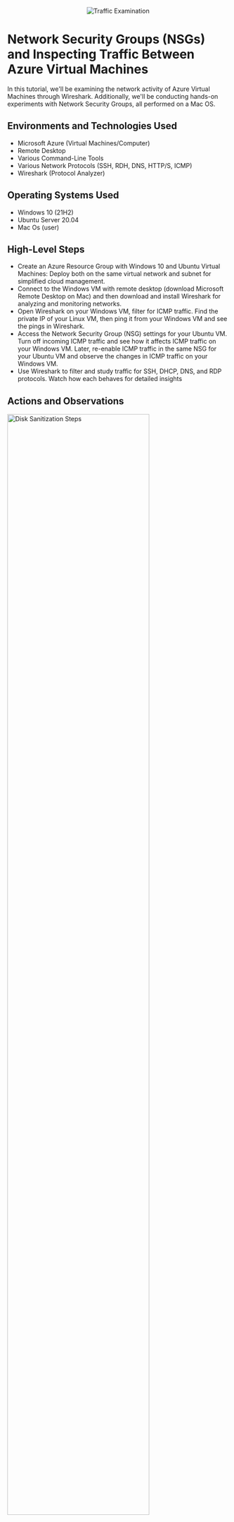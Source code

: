 <p align="center">
<img src="https://i.imgur.com/Ua7udoS.png" alt="Traffic Examination"/>
</p>

<h1>Network Security Groups (NSGs) and Inspecting Traffic Between Azure Virtual Machines</h1>
In this tutorial, we'll be examining the network activity of Azure Virtual Machines through Wireshark. Additionally, we'll be conducting hands-on experiments with Network Security Groups, all performed on a Mac OS.

<h2>Environments and Technologies Used</h2>

- Microsoft Azure (Virtual Machines/Computer)
- Remote Desktop
- Various Command-Line Tools
- Various Network Protocols (SSH, RDH, DNS, HTTP/S, ICMP)
- Wireshark (Protocol Analyzer)

<h2>Operating Systems Used </h2>

- Windows 10 (21H2)
- Ubuntu Server 20.04
- Mac Os (user)

<h2>High-Level Steps</h2>

- Create an Azure Resource Group with Windows 10 and Ubuntu Virtual Machines: Deploy both on the same virtual network and subnet for simplified cloud management.
- Connect to the Windows VM with remote desktop (download Microsoft Remote Desktop on Mac) and then download and install Wireshark for analyzing and monitoring networks.
- Open Wireshark on your Windows VM, filter for ICMP traffic. Find the private IP of your Linux VM, then ping it from your Windows VM and see the pings in Wireshark.
- Access the Network Security Group (NSG) settings for your Ubuntu VM. Turn off incoming ICMP traffic and see how it affects ICMP traffic on your Windows VM. Later, re-enable ICMP traffic in the same NSG for your Ubuntu VM and observe the changes in ICMP traffic on your Windows VM.
- Use Wireshark to filter and study traffic for SSH, DHCP, DNS, and RDP protocols. Watch how each behaves for detailed insights

<h2>Actions and Observations</h2>

<p>
<img src="https://i.imgur.com/CbI0xAI.png" height="80%" width="80%" alt="Disk Sanitization Steps"/>
</p>

<p>
<img src="https://i.imgur.com/3PnySam.png" height="80%" width="80%" alt="Disk Sanitization Steps"/>
</p>

<b>CREATING A RESOURCE GROUP IN AZURE</b>

<b>Step 1: Sign in</b>
* Log in to the Azure Portal with your Azure account.

<b>Step 2: Create Resource Group</b>
* In the top menu, click on "Resource groups."
* Click the "+ Create" button.

<p>
<img src="https://i.imgur.com/leKbjJU.png" height="80%" width="80%" alt="Disk Sanitization Steps"/>
</p>
<p>

<b>Step 3: Basic Details</b>
* Subscription: Choose your Azure subscription.
* Resource group: Enter a unique name for your resource group (e.g., "RG-Lab-02").
* Region: Select the region (location) for your resource group. Remeber your Region because we want to create our additional resource in the same region.

<b>Step 4: Review and Create</b>
* Click on the "Review + create" tab.

<p>
<img src="https://i.imgur.com/0T296py.png" height="80%" width="80%" alt="Disk Sanitization Steps"/>
</p>
<p>

<b>Step 5: Create</b>
* Review your settings.
* Click the "Create" button.

<p>
<img src="https://i.imgur.com/62iWiFf.png" height="80%" width="80%" alt="Disk Sanitization Steps"/>
</p>
<p>

<b>Step 6: Wait</b>
* Wait for Azure to create your resource group. You'll see a notification when it's done.

<p>
<img src="https://i.imgur.com/TCipZEh.png" height="80%" width="80%" alt="Disk Sanitization Steps"/>
</p>
<p>

<b>Step 7: Confirmation</b>
* Go back to the home page and "Resource groups" in the top menu. You should see your new resource group listed.

<p>
<img src="https://i.imgur.com/qo6vRqH.png" height="80%" width="80%" alt="Disk Sanitization Steps"/>
</p>
<p>

<b>CREATING VIRTUAL MACHINES (WINDOWS 10 AND LINUX) ON AZURE.</b>

<b>Step 1: Search for Virtual Machines (VMs)</b>
* Open the Azure portal.
* In the search bar, type "Virtual Machines" and select it.

<p>
<img src="https://i.imgur.com/PWX5X9E.png" height="80%" width="80%" alt="Disk Sanitization Steps"/>
</p>
<p>

<b>Step 2: Create Windows 10 VM (VM1)</b>

* Click on "Add" and "Azure Virtual Machine" to start creating a new VM.

<p>
<img src="https://i.imgur.com/5zPNtp8.png" height="80%" width="80%" alt="Disk Sanitization Steps"/>
</p>
<p>

* Using the Same Subscription and Resource Group, Name the VM as "VM1."
* Choose the same region as your resource group.
* For Image choose "Windows 10" (operating system.)
* Choose “Standard 2vCPUs”

<p>
<img src="https://i.imgur.com/QGC6l95.png" height="80%" width="80%" alt="Disk Sanitization Steps"/>
</p>
<br />

* Set up a username and password for Remote Desktop Protocol (RDP) access.
* Check the licensing box.

<p>
<img src="https://i.imgur.com/IosKl2B.png" height="80%" width="80%" alt="Disk Sanitization Steps"/>
</p>
<br />

<p>
<img src="https://i.imgur.com/F2M3B7r.png" height="80%" width="80%" alt="Disk Sanitization Steps"/>
</p>
<br />

* Navigate to the Networking tab and note the Virtual Network (Vnet) for VM1.
* Select "Review + create"
* and, after successful validation, click on "Create."

<p>
<img src="https://i.imgur.com/LTm342F.png" height="80%" width="80%" alt="Disk Sanitization Steps"/>
</p>
<br />

<b>Step 3: Create Linux (Ubuntu) VM (VM2)</b>
* While VM1 is finalizing, go back to the Virtual Machines section.
* Click on "Add" to create another VM.
* Using the Same Subscription and Resource Group, Name the VM as "VM2.”
* Choose the same region as your resource group.
* For Image choose "Ubuntu" (Linux) as the operating system.

<p>
<img src="https://i.imgur.com/3aSpkj0.png" height="80%" width="80%" alt="Disk Sanitization Steps"/>
</p>
<br />

* For Size, Choose “Standard 2vCPUs”
* Change “Authentication type” from SSH public key to password.
* Set up a username and password for Remote Desktop Protocol (RDP) access.

<p>
<img src="https://i.imgur.com/ZqugBf0.png" height="80%" width="80%" alt="Disk Sanitization Steps"/>
</p>
<br />

<p>
<img src="https://i.imgur.com/Lqy9KoP.png" height="80%" width="80%" alt="Disk Sanitization Steps"/>
</p>
<br />

* Navigate to the Networking tab and ensure that VM2 is configured with the same Virtual Network as VM1.
* Select "Review + create" and, after successful validation, click on "Create."
* Wait for VM2 to complete its setup.

<p>
<img src="https://i.imgur.com/IRVwCs8.png" height="80%" width="80%" alt="Disk Sanitization Steps"/>
</p>
<br />

* Now, you should have two VMs ready to establish a connection with each other on our Virtual Network (Vnet).  

<p>
<img src="https://i.imgur.com/PyBUjVV.png" height="80%" width="80%" alt="Disk Sanitization Steps"/>
</p>
<p>

<b>CONNECTING VMs AND CAPTURING NETWORK PACKETS WITH WIRESHARK</b>

<b>Step 1. Connect to Windows 10 VM (VM1):</b>
* In the Azure portal, click on "Virtual machines."
* Select "VM1" from the list.
* Note down VM1's public IP address.

<p>
<img src="https://i.imgur.com/LHwt2HR.png" height="80%" width="80%" alt="Disk Sanitization Steps"/>
</p>
<p>

* For Mac OS, download and install “Microsoft Remote Desktop”
* Next open "Remote Desktop"

<p>
<img src="https://i.imgur.com/jVAoxeF.png" height="80%" width="80%" alt="Disk Sanitization Steps"/>
</p>
<p>

<p>
<img src="https://i.imgur.com/kcO9TNh.png" height="80%" width="80%" alt="Disk Sanitization Steps"/>
</p>
<p>

* Click the "+" Add PC.
* Enter VM1's public IP.
* Click "Add."

<p>
<img src="https://i.imgur.com/DziOFbv.png" height="80%" width="80%" alt="Disk Sanitization Steps"/>
</p>
<p>

* On your PC click the three dots in the bottom left corner, then select Connect.
* Enter your VM1 username and password. Click continue.
* Click continue for certification.

<p>
<img src="https://i.imgur.com/NV6neaf.png" height="80%" width="80%" alt="Disk Sanitization Steps"/>
</p>
<p>

<p>
<img src="https://i.imgur.com/4hvT67N.png" height="80%" width="80%" alt="Disk Sanitization Steps"/>
</p>
<p>

Step 2. Certification and Access:

* For privacy settings, set all options to "No."
* After connecting, allow VM1 to access other PCs on the network if prompted.
* Open a web browser on VM1.

<p>
<img src="https://i.imgur.com/dReuwQV.png" height="80%" width="80%" alt="Disk Sanitization Steps"/>
</p>
<p>

Step 3. Download and Install Wireshark:
* Go to google.com.
* In the Google search bar, type "Wireshark" and press Enter.

<p>
<img src="https://i.imgur.com/V9NhoUU.png" height="80%" width="80%" alt="Disk Sanitization Steps"/>
</p>
<p>

* Locate the official Wireshark website in the search results.
* Download the Wireshark program for Windows from the official website.
* Install Wireshark on VM1 following the installation prompts.

<p>
<img src="https://i.imgur.com/jyeDgFs.png" height="80%" width="80%" alt="Disk Sanitization Steps"/>
</p>
<p>

Step 4. Open and Start Capturing with Wireshark:
* Launch Wireshark after installation.

<p>
<img src="https://i.imgur.com/Js0xWOX.png" height="80%" width="80%" alt="Disk Sanitization Steps"/>
</p>
<p>

* In Wireshark, click on "Ethernet" to start capturing packets and to analyze the captured packets as needed.

<p>
<img src="https://i.imgur.com/CSKjv7f.png" height="80%" width="80%" alt="Disk Sanitization Steps"/>
</p>
<p>

<b>NETWORK TESTING WITH WIRESHARK AND NSG: PING AND ICMP TRAFFIC ANALYSIS</b>

<b>Step 1. Ping Linux "VM2" from Windows VM1:</b>
* Open Wireshark on Windows VM1.
* Filter for ICMP traffic.

<p>
<img src="https://i.imgur.com/AHhkDDg.png" height="80%" width="80%" alt="Disk Sanitization Steps"/>
</p>
<p>

* Find Linux VM2's private IP.

<p>
<img src="https://i.imgur.com/8OGTso1.png" height="80%" width="80%" alt="Disk Sanitization Steps"/>
</p>
<p>

* On Windows VM1 Command Prompt, type ping (Linux VM2's private IP).
* Observe changes in Windows VM1 ICMP traffic.

<p>
<img src="https://i.imgur.com/4SSLp8x.png" height="80%" width="80%" alt="Disk Sanitization Steps"/>
</p>
<p>

<b>Step 2. Manage ICMP Traffic with NSG for Ubuntu VM2:</b>
* First do a perpetual ping from VM1 To VM2, using the command prompt on VM1.
* On VM1 Command Prompt, type ping -t (VM2's private IP) for perpetual ping. Click enter and observe ICMP traffic.

<p>
<img src="https://i.imgur.com/2ghEttG.png" height="80%" width="80%" alt="Disk Sanitization Steps"/>
</p>
<p>

* Back in the Azure portal, navigate to VM2.
* Select "Networking" from the left menu.
* Click on "Add inbound port rule.

<p>
<img src="https://i.imgur.com/EjWKg2b.png" height="80%" width="80%" alt="Disk Sanitization Steps"/>
</p>
<p>

* Disable incoming ICMP traffic.
* In "Add Inbound Security Rule,"
* For Protocol, select ICMP.
* For Action, select Deny.
* Then click "Add."

<p>
<img src="https://i.imgur.com/FGDf9tE.png" height="80%" width="80%" alt="Disk Sanitization Steps"/>
</p>
<p>

* Observe impact on Windows VM1’s ICMP traffic.

<p>
<img src="https://i.imgur.com/WfFKuXc.png" height="80%" width="80%" alt="Disk Sanitization Steps"/>
</p>
<p>

* Re-enable ICMP traffic in NSG for Ubuntu VM2.
* Go back azure portal
* Select vm2 + Networking and click on you ICMP deny rule you created.
* Click ICMP + Allow and click save.

<p>
<img src="https://i.imgur.com/vGxuyci.png" height="80%" width="80%" alt="Disk Sanitization Steps"/>
</p>
<p>

<p>
<img src="https://i.imgur.com/bsFS7x0.png" height="80%" width="80%" alt="Disk Sanitization Steps"/>
</p>
<p>

* Observe changes in Windows VM1's ICMP traffic.
* To stop the perpetual ping in the Command Prompt, press Ctrl + C.

<p>
<img src="https://i.imgur.com/1dQtyPo.png" height="80%" width="80%" alt="Disk Sanitization Steps"/>
</p>
<p>

<b>WIRESHARK TRAFFIC ANALYSIS: SSH, DHCP, DNS, and RDP PROTOCOLS</b>

<b>Step 1. Observe SSH (Secure Shell) Traffic:</b>
* On VM1 Go to Wireshark and Filter for “ssh”
* Refresh Wireshark and continue without saving. So now your filtering by SSH traffic.

<p>
<img src="https://i.imgur.com/s2prJVN.png" height="80%" width="80%" alt="Disk Sanitization Steps"/>
</p>
<p>

* Log into VM2 from VM1's Command Prompt using SSH.
* type ssh  username  (VM2's private IP) for perpetual ping.
* Use VM2's private IP.
* Type the following command:
* ssh labuser@10.0.0.5 (VM2’s username@VM2's private IP) and enter. 
* It will ask are you sure you want to continue connecting, Type yes and enter.
* Enter the password (password will be blank, but you are typing.)
* Then you should have a connection to VM2.
* Observe SSH Traffic

<p>
<img src="https://i.imgur.com/0DNnkPq.png" height="80%" width="80%" alt="Disk Sanitization Steps"/>
</p>
<p>

* To exit SSH connection type exit in the command line + enter and the connection is closed and you will be back in VM1’s command line.

<p>
<img src="https://i.imgur.com/o1s8nx5.png" height="80%" width="80%" alt="Disk Sanitization Steps"/>
</p>
<p>

<b>Step 2. Filter DHCP (Dynamic Host Configuration Protocol) Traffic:</b>
* In Wireshark, filter for DHCP traffic.
* Refresh Wireshark and continue without saving. So now your filtering by DHCP traffic.

<p>
<img src="https://i.imgur.com/OvfZegv.png" height="80%" width="80%" alt="Disk Sanitization Steps"/>
</p>
<p>

* Attempt to issue VM1 a new IP address:
* In VM1's Command Prompt, type: ipconfig /renew + enter.
* Observe DHCP Traffic. 

<p>
<img src="https://i.imgur.com/u5EfJat.png" height="80%" width="80%" alt="Disk Sanitization Steps"/>
</p>
<p>

<b>Step 3: Filter DNS (Domain Name System) Traffic:</b>
* In Wireshark, filter for DNS traffic.
* Refresh Wireshark and continue without saving. Now you are filtering by DNS traffic.

<p>
<img src="https://i.imgur.com/uBNlUIx.png" height="80%" width="80%" alt="Disk Sanitization Steps"/>
</p>
<p>

* Observe traffic when using nslookup:
* In VM1's Command Prompt, type: nslookup (website)
* Observe DNS Traffic.

<p>
<img src="https://i.imgur.com/PWeRkKQ.png" height="80%" width="80%" alt="Disk Sanitization Steps"/>
</p>
<p>

<p>
<img src="https://i.imgur.com/o44RbXl.png" height="80%" width="80%" alt="Disk Sanitization Steps"/>
</p>
<p>

<b>Step 4: Filter RDP (Remote Desktop Protocol) Traffic:</b>
* Refresh Wireshark and continue without saving.
* In Wireshark, filter for RDP traffic or tcp.port == 3389.
* Observe traffic when using RDP between VM1 and VM2.

<p>
<img src="https://i.imgur.com/EVEHokp.png" height="80%" width="80%" alt="Disk Sanitization Steps"/>
</p>
<p>

<b>Step 5: Cleanup in Azure:</b>
* When finished, delete your Resource Group and Virtual Machines in Microsoft Azure to avoid incurring costs.
* Go to the Azure portal.
* Click on "Resource groups."

<p>
<img src="https://i.imgur.com/Oozb9AG.png" height="80%" width="80%" alt="Disk Sanitization Steps"/>
</p>
<p>

* Select your created Resource Group.

<p>
<img src="https://i.imgur.com/X8UiCtx.png" height="80%" width="80%" alt="Disk Sanitization Steps"/>
</p>
<p>

* Click on "Delete resource group."
* Copy and paste the resource group name and click "Delete."

<p>
<img src="https://i.imgur.com/y3bwvei.png" height="80%" width="80%" alt="Disk Sanitization Steps"/>
</p>
<p>

* Repeat steps for any remaining Resource groups in your subscription that may have been automatically created.
* Go back to resource groups and refresh.

<p>
<img src="https://i.imgur.com/l2O9wTe.png" height="80%" width="80%" alt="Disk Sanitization Steps"/>
</p>
<p>

* When it says "No resource groups to display," you are done.
* And we are finished with this tutorial. Thank you.

</p>
<br />
